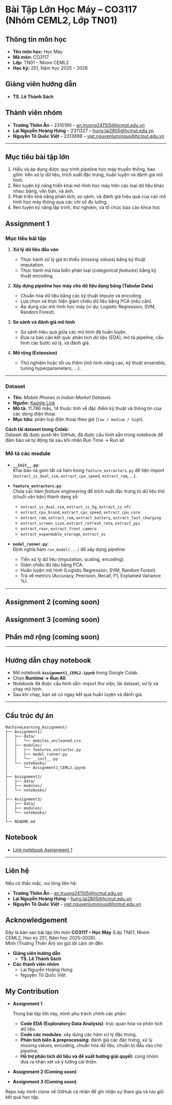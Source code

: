 # Bài Tập Lớn Học Máy – CO3117 (Nhóm CEML2, Lớp TN01)

## Thông tin môn học
- **Tên môn học:** Học Máy  
- **Mã môn:** CO3117  
- **Lớp:** TN01 – Nhóm CEML2  
- **Học kỳ:** 251, Năm học 2025 – 2026  

## Giảng viên hướng dẫn
- **TS. Lê Thành Sách**

## Thành viên nhóm
- **Trương Thiên Ân** – 2310190 – an.truong241105@hcmut.edu.vn  
- **Lại Nguyễn Hoàng Hưng** – 2311327 – hung.lai2805@hcmut.edu.vn  
- **Nguyễn Tô Quốc Việt** – 2313898 – viet.nguyenluminous@hcmut.edu.vn  

---

## Mục tiêu bài tập lớn
 1. Hiểu và áp dụng được quy trình pipeline học máy truyền thống, bao gồm: tiền xử lý dữ liệu, trích xuất đặc trưng, huấn luyện và đánh giá mô hình.
 2. Rèn luyện kỹ năng triển khai mô hình học máy trên các loại dữ liệu khác nhau: bảng, văn bản, và ảnh.
 3. Phát triển khả năng phân tích, so sánh, và đánh giá hiệu quả của các mô hình học máy thông qua các chỉ số đo lường.
 4. Rèn luyện kỹ năng lập trình, thử nghiệm, và tổ chức báo cáo khoa học
 
## Assignment 1
### Mục tiêu bài tập
1. **Xử lý dữ liệu đầu vào**  
   - Thực hành xử lý giá trị thiếu (*missing values*) bằng kỹ thuật imputation.  
   - Thực hành mã hóa biến phân loại (*categorical features*) bằng kỹ thuật encoding.  

2. **Xây dựng pipeline học máy cho dữ liệu dạng bảng (Tabular Data)**  
   - Chuẩn hóa dữ liệu bằng các kỹ thuật impute và encoding.  
   - Lựa chọn và thực hiện giảm chiều dữ liệu bằng PCA (nếu cần).  
   - Áp dụng các mô hình học máy (ví dụ: Logistic Regression, SVM, Random Forest).  

3. **So sánh và đánh giá mô hình**  
   - So sánh hiệu quả giữa các mô hình đã huấn luyện.  
   - Đưa ra báo cáo kết quả: phân tích dữ liệu (EDA), mô tả pipeline, cấu hình các bước xử lý, và đánh giá.  

4. **Mở rộng (Extension)**  
   - Thử nghiệm hoặc tối ưu thêm (mô hình nâng cao, kỹ thuật ensemble, tuning hyperparameters, …).  

---

### Dataset
- **Tên:** *Mobile Phones in Indian Market Datasets*  
- **Nguồn:** [Kaggle Link](https://www.kaggle.com/datasets/kiiroisenkoxx/2025-mobile-phones-in-indian-market-datasets/data?select=mobiles_uncleaned.csv)  
- **Mô tả:** 11.786 mẫu, 14 thuộc tính về đặc điểm kỹ thuật và thông tin của các dòng điện thoại.  
- **Mục tiêu:** phân loại điện thoại theo giá (`low / medium / high`).  

**Cách tải dataset trong Colab:**  
Dataset đã được push lên GitHub, đã được cấu hình sẵn trong notebook để đảm bảo sẽ tự động tải sau khi nhấn Run Time -> Run all
### Mô tả các module
- **`__init__.py`**:  
  Khai báo và gom tất cả hàm trong `feature_extractors.py` để tiện import (`extract_is_dual_sim`, `extract_cpu_speed`, `extract_ram`, ...).  

- **`feature_extractors.py`**:  
  Chứa các hàm *feature engineering* để trích xuất đặc trưng từ dữ liệu thô (chuỗi văn bản) thành dạng số:  
  - `extract_is_dual_sim`, `extract_is_5g`, `extract_is_nfc`  
  - `extract_cpu_brand`, `extract_cpu_speed`, `extract_cpu_core`  
  - `extract_ram`, `extract_rom`, `extract_battery`, `extract_fast_charging`  
  - `extract_screen_size`, `extract_refresh_rate`, `extract_ppi`  
  - `extract_rear`, `extract_front_camera`  
  - `extract_expandable_storage`, `extract_os`  

- **`model_runner.py`**:  
  Định nghĩa hàm `run_model(...)` để xây dựng pipeline:  
  - Tiền xử lý dữ liệu (imputation, scaling, encoding).  
  - Giảm chiều dữ liệu bằng PCA.  
  - Huấn luyện mô hình (Logistic Regression, SVM, Random Forest).  
  - Trả về metrics (Accuracy, Precision, Recall, F1, Explained Variance %).  

---
## Assignment 2 (coming soon)

## Assignment 3 (coming soon)

## Phần mở rộng (coming soon)
---

##  Hướng dẫn chạy notebook
- Mở notebook **`Assignment1_CEML2.ipynb`** trong Google Colab.  
- Chọn **Runtime → Run All**.  
- Notebook đã được cấu hình sẵn: import thư viện, tải dataset, xử lý và chạy mô hình.  
- Sau khi chạy, bạn sẽ có ngay kết quả huấn luyện và đánh giá.  

---

## Cấu trúc dự án
```
MachineLearning_Assignment/
├── Assignment1/
│   ├── data/
│   │   └── mobiles_uncleaned.csv
│   ├── modules/
│   │   ├── features_extractor.py
│   │   ├── model_runner.py
│   │   └── __init__.py
│   └── notebooks/
│       └── Assignment1_CEML2.ipynb
│
├── Assignment2/
│   ├── data/
│   ├── modules/
│   └── notebooks/
│
├── Assignment3/
│   ├── data/
│   ├── modules/
│   └── notebooks/
│
└── README.md

```

## Notebook
 
- [Link notebook Assignment 1](https://colab.research.google.com/drive/1saG65yL3ieFIaZLorNRLfMgdfchSFudX?usp=sharing)

---

## Liên hệ
Nếu có thắc mắc, vui lòng liên hệ:  
- **Trương Thiên Ân** – an.truong241105@hcmut.edu.vn  
- **Lại Nguyễn Hoàng Hưng** – hung.lai2805@hcmut.edu.vn  
- **Nguyễn Tô Quốc Việt** – viet.nguyenluminous@hcmut.edu.vn  

## Acknowledgement
Đây là bản sao bài tập lớn môn **CO3117 – Học Máy** (Lớp TN01, Nhóm CEML2, Học kỳ 251, Năm học 2025–2026).  
Mình (Trương Thiên Ân) xin gửi lời cảm ơn đến 
 - **Giảng viên hướng dẫn**
   - **TS. Lê Thành Sách** 
 - **Các thành viên nhóm**
   - Lại Nguyễn Hoàng Hưng 
   - Nguyễn Tô Quốc Việt

## My Contribution
- **Assignment 1**
  
  Trong bài tập lớn này, mình phụ trách chính các phần:
  - **Code EDA (Exploratory Data Analysis)**: trực quan hóa và phân tích dữ liệu.  
  - **Code các modules**: xây dựng các hàm xử lý đặc trưng.  
  - **Phân tích biến & preprocessing**: đánh giá các đặc trưng, xử lý missing values, encoding, chuẩn hóa dữ liệu, chuẩn bị đầu vào cho pipeline.  
  - **Hỗ trợ phân tích dữ liệu và đề xuất hướng giải quyết**: cùng nhóm đưa ra nhận xét và ý tưởng cải thiện.  
- **Assignment 2 (Coming soon)**
- **Assignment 3 (Coming soon)**

Repo này mình clone về GitHub cá nhân để ghi nhận sự tham gia và lưu giữ kết quả học tập. 


